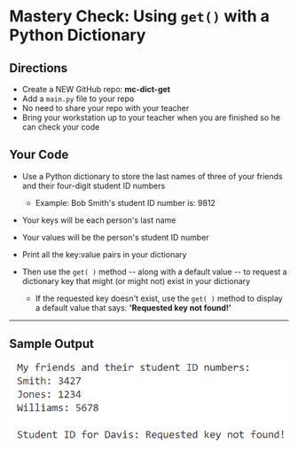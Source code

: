 # Mastery Check: Using `get()` with a Python Dictionary

## Directions
- Create a NEW GitHub repo: **mc-dict-get**
- Add a `main.py` file to your repo 
- No need to share your repo with your teacher
- Bring your workstation up to your teacher when you are finished so he can check your code 

## Your Code

- Use a Python dictionary to store the last names of three of your friends and their four-digit student ID numbers
  - Example: Bob Smith's student ID number is: 9812
- Your keys will be each person's last name
- Your values will be the person's student ID number
 
- Print all the key:value pairs in your dictionary
- Then use the `get( )` method -- along with a default value -- to request a dictionary key that might (or might not) exist in your dictionary
  - If the requested key doesn't exist, use the `get( )` method to display a default value that says: **'Requested key not found!'**

---

## Sample Output
![Student ID output](student-id-requested.png)
